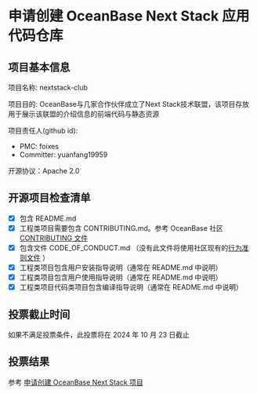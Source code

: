 # 申请创建 OceanBase Next Stack 应用代码仓库

## 项目基本信息

项目名称: nextstack-club

项目目的: OceanBase与几家合作伙伴成立了Next Stack技术联盟，该项目存放用于展示该联盟的介绍信息的前端代码与静态资源

项目责任人(github id):

- PMC: foixes
- Committer: yuanfang19959

开源协议：Apache 2.0

## 开源项目检查清单

- [x] 包含 README.md
- [x] 工程类项目需要包含 CONTRIBUTING.md。参考 OceanBase 社区 [CONTRIBUTING 文件](https://github.com/oceanbase/.github/blob/main/CONTRIBUTING.md)
- [x] 包含文件 CODE_OF_CONDUCT.md （没有此文件将使用社区现有的[行为准则文件](https://github.com/oceanbase/.github/blob/main/CODE_OF_CONDUCT.md) ）
- [x] 工程类项目包含用户安装指导说明（通常在 README.md 中说明）
- [x] 工程类项目包含用户使用指导说明（通常在 README.md 中说明）
- [x] 工程类项目代码类项目包含编译指导说明（通常在 README.md 中说明）

## 投票截止时间

如果不满足投票条件，此投票将在 2024 年 10 月 23 日截止

## 投票结果

参考 [申请创建 OceanBase Next Stack 项目](https://github.com/oceanbase/community/pull/19)
